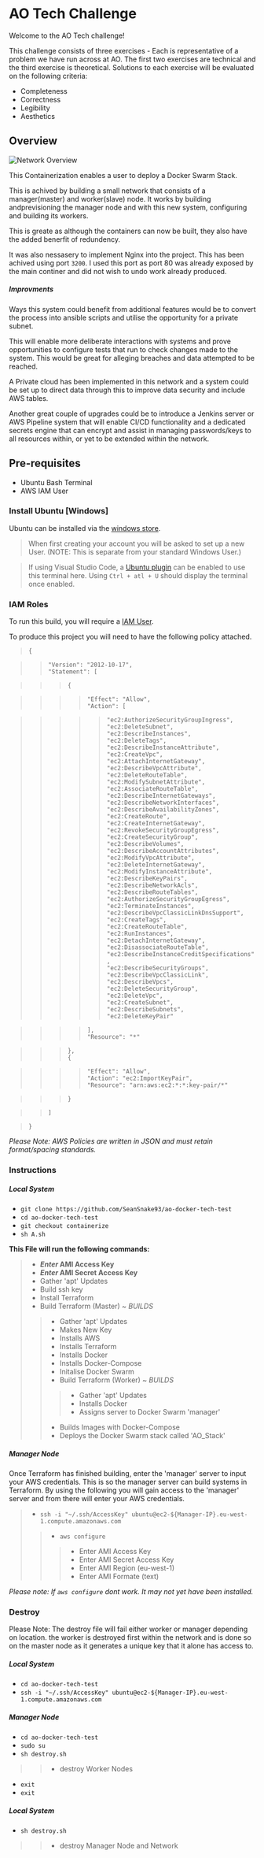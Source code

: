 [windows-store]: https://www.microsoft.com/store/productId/9NBLGGH4MSV6
[ubuntu-plug]: https://marketplace.visualstudio.com/items?itemName=Docter60.vscode-terminal-for-ubuntu
[aws-IAM]: https://console.aws.amazon.com/iam/home
[Overview-img]: https://github.com/SeanSnake93/ao-docker-tech-test/blob/containerize/docs/overview.png

# AO Tech Challenge

Welcome to the AO Tech challenge!

This challenge consists of three exercises - Each is representative of a problem we have run across at AO. The first two exercises are technical and the third exercise is theoretical.
Solutions to each exercise will be evaluated on the following criteria:

- Completeness
- Correctness
- Legibility
- Aesthetics

## Overview

![Network Overview][Overview-img]

This Containerization enables a user to deploy a Docker Swarm Stack.

This is achived by building a small network that consists of a manager(master) and worker(slave) node. It works by building andprevisioning the manager node and with this new system, configuring and building its workers.

This is greate as although the containers can now be built, they also have the added benerfit of redundency.

It was also nessasery to implement Nginx into the project. This has been achived using port `3200`. I used this port as port 80 was already exposed by the main continer and did not wish to undo work already produced.

##### Improvments

Ways this system could benefit from additional features would be to convert the process into ansible scripts and utilise the opportunity for a private subnet.

This will enable more deliberate interactions with systems and prove opportunities to configure tests that run to check changes made to the system. This would be great for alleging breaches and data attempted to be reached.

A Private cloud has been implemented in this network and a system could be set up to direct data through this to improve data security and include AWS tables.

Another great couple of upgrades could be to introduce a Jenkins server or AWS Pipeline system that will enable CI/CD functionality and a dedicated secrets engine that can encrypt and assist in managing passwords/keys to all resources within, or yet to be extended within the network.

## Pre-requisites

* Ubuntu Bash Terminal
* AWS IAM User

### Install Ubuntu [Windows]

Ubuntu can be installed via the [windows store][windows-store].

> When first creating your account you will be asked to set up a new User.
> (NOTE: This is separate from your standard Windows User.)

> If using Visual Studio Code, a [Ubuntu plugin][ubuntu-plug] can be enabled to use this terminal here. Using `Ctrl + atl + U` should display the terminal once enabled.

### IAM Roles

To run this build, you will require a [IAM User][aws-IAM].

To produce this project you will need to have the following policy attached.

>`{`

>>`"Version": "2012-10-17",` <br />
`"Statement": [`

>>>`{`

>>>>`"Effect": "Allow",` <br />
`"Action": [`

>>>>>`"ec2:AuthorizeSecurityGroupIngress",` <br />
`"ec2:DeleteSubnet",` <br />
`"ec2:DescribeInstances",` <br />
`"ec2:DeleteTags",` <br />
`"ec2:DescribeInstanceAttribute",` <br />
`"ec2:CreateVpc",` <br />
`"ec2:AttachInternetGateway",` <br />
`"ec2:DescribeVpcAttribute",` <br />
`"ec2:DeleteRouteTable",` <br />
`"ec2:ModifySubnetAttribute",` <br />
`"ec2:AssociateRouteTable",` <br />
`"ec2:DescribeInternetGateways",` <br />
`"ec2:DescribeNetworkInterfaces",` <br />
`"ec2:DescribeAvailabilityZones",` <br />
`"ec2:CreateRoute",` <br />
`"ec2:CreateInternetGateway",` <br />
`"ec2:RevokeSecurityGroupEgress",` <br />
`"ec2:CreateSecurityGroup",` <br />
`"ec2:DescribeVolumes",` <br />
`"ec2:DescribeAccountAttributes",` <br />
`"ec2:ModifyVpcAttribute",` <br />
`"ec2:DeleteInternetGateway",` <br />
`"ec2:ModifyInstanceAttribute",` <br />
`"ec2:DescribeKeyPairs",` <br />
`"ec2:DescribeNetworkAcls",` <br />
`"ec2:DescribeRouteTables",` <br />
`"ec2:AuthorizeSecurityGroupEgress",` <br />
`"ec2:TerminateInstances",` <br />
`"ec2:DescribeVpcClassicLinkDnsSupport",` <br />
`"ec2:CreateTags",` <br />
`"ec2:CreateRouteTable",` <br />
`"ec2:RunInstances",` <br />
`"ec2:DetachInternetGateway",` <br />
`"ec2:DisassociateRouteTable",` <br />
`"ec2:DescribeInstanceCreditSpecifications",` <br />
`"ec2:DescribeSecurityGroups",` <br />
`"ec2:DescribeVpcClassicLink",` <br />
`"ec2:DescribeVpcs",` <br />
`"ec2:DeleteSecurityGroup",` <br />
`"ec2:DeleteVpc",` <br />
`"ec2:CreateSubnet",` <br />
`"ec2:DescribeSubnets",` <br />
`"ec2:DeleteKeyPair"`

>>>>`],` <br />
`"Resource": "*"`

>>>`},` <br />
`{`

>>>>`"Effect": "Allow",` <br />
`"Action": "ec2:ImportKeyPair",` <br />
`"Resource": "arn:aws:ec2:*:*:key-pair/*"`

>>>`}`

>>`]`

>`}`

*Please Note: AWS Policies are written in JSON and must retain format/spacing standards.*

### Instructions

##### Local System

- `git clone https://github.com/SeanSnake93/ao-docker-tech-test`
- `cd ao-docker-tech-test`
- `git checkout containerize`
- `sh A.sh`

**This File will run the following commands:**

> * ***Enter* AMI Access Key**
> * ***Enter* AMI Secret Access Key**
> * Gather 'apt' Updates
> * Build ssh key
> * Install Terraform
> * Build Terraform (Master) ~ *BUILDS*
>> * Gather 'apt' Updates
>> * Makes New Key
>> * Installs AWS
>> * Installs Terraform
>> * Installs Docker
>> * Installs Docker-Compose
>> * Initalise Docker Swarm
>> * Build Terraform (Worker) ~ *BUILDS*
>>> * Gather 'apt' Updates
>>> * Installs Docker
>>> * Assigns server to Docker Swarm 'manager'
>> * Builds Images with Docker-Compose
>> * Deploys the Docker Swarm stack called 'AO_Stack'

##### Manager Node

Once Terraform has finished building, enter the 'manager' server to input your AWS credentials. This is so the manager server can build systems in Terraform.
By using the following you will gain access to the 'manager' server and from there will enter your AWS credentials.

> * `ssh -i "~/.ssh/AccessKey" ubuntu@ec2-${Manager-IP}.eu-west-1.compute.amazonaws.com`
>> * `aws configure`
>>> * Enter AMI Access Key
>>> * Enter AMI Secret Access Key
>>> * Enter AMI Region (eu-west-1)
>>> * Enter AMI Formate (text)

*Please note: If `aws configure` dont work. It may not yet have been installed.*

### Destroy

Please Note: The destroy file will fail either worker or manager depending on location. the worker is destroyed first within the network and is done so on the master node as it generates a unique key that it alone has access to.

##### Local System

- `cd ao-docker-tech-test`
- `ssh -i "~/.ssh/AccessKey" ubuntu@ec2-${Manager-IP}.eu-west-1.compute.amazonaws.com`

##### Manager Node

- `cd ao-docker-tech-test`
- `sudo su`
- `sh destroy.sh`
>> * destroy Worker Nodes
- `exit`
- `exit`

##### Local System

- `sh destroy.sh`
>> * destroy Manager Node and Network